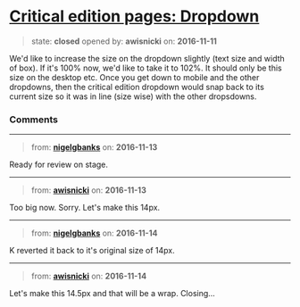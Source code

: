 # [Critical edition pages: Dropdown](https://github.com/livingstoneonline/livingstoneonline/issues/100)

> state: **closed** opened by: **awisnicki** on: **2016-11-11**

We&#x27;d like to increase the size on the dropdown slightly (text size and width of box). If it&#x27;s 100% now, we&#x27;d like to take it to 102%. It should only be this size on the desktop etc. Once you get down to mobile and the other dropdowns, then the critical edition dropdown would snap back to its current size so it was in line (size wise) with the other dropsdowns.

### Comments

---
> from: [**nigelgbanks**](https://github.com/livingstoneonline/livingstoneonline/issues/100#issuecomment-260190397) on: **2016-11-13**

Ready for review on stage.

---
> from: [**awisnicki**](https://github.com/livingstoneonline/livingstoneonline/issues/100#issuecomment-260210409) on: **2016-11-13**

Too big now. Sorry. Let&#x27;s make this 14px.

---
> from: [**nigelgbanks**](https://github.com/livingstoneonline/livingstoneonline/issues/100#issuecomment-260447682) on: **2016-11-14**

K reverted it back to it&#x27;s original size of 14px.

---
> from: [**awisnicki**](https://github.com/livingstoneonline/livingstoneonline/issues/100#issuecomment-260461911) on: **2016-11-14**

Let&#x27;s make this 14.5px and that will be a wrap. Closing...

